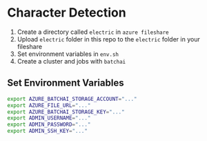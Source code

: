 # Character Detection

1. Create a directory called `electric` in `azure fileshare`
2. Upload `electric` folder in this repo to the `electric` folder in your fileshare
3. Set environment variables in `env.sh`
4. Create a cluster and jobs with `batchai`

## Set Environment Variables

```sh
export AZURE_BATCHAI_STORAGE_ACCOUNT="..."
export AZURE_FILE_URL="..."
export AZURE_BATCHAI_STORAGE_KEY="..."
export ADMIN_USERNAME="..."
export ADMIN_PASSWORD="..."
export ADMIN_SSH_KEY="..."
```